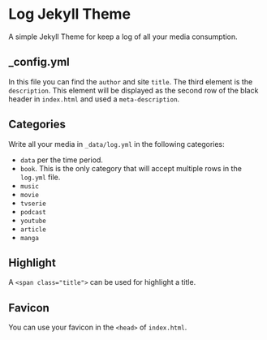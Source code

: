 # Log Jekyll Theme

A simple Jekyll Theme for keep a log of all your media consumption.

## _config.yml

In this file you can find the `author` and site `title`. The third element is the `description`. This element will be displayed as the second row of the black header in `index.html` and used a `meta-description`.

## Categories

Write all your media in `_data/log.yml` in the following categories:
- `data` per the time period.
- `book`. This is the only category that will accept multiple rows in the `log.yml` file.
- `music`
- `movie`
- `tvserie`
- `podcast`
- `youtube`
- `article`
- `manga`

## Highlight

A `<span class="title">` can be used for highlight a title.

## Favicon

You can use your favicon in the `<head>` of `index.html`.